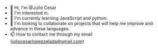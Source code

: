 - 👋 Hi, I'm @Julio Cesar
- 👀 I'm interested in. 
- 🌱 I'm currently learning JavaScript and python.
- 💞️ I'm looking to collaborate on projects that will help me improve and advance in these languages.
- 📫 How to contact me through my email (juliocesarlopezzelada@gmail.com)

<!---
cesar-julio/cesar-julio is a special ✨ repository ✨ because its `README.md` (this file) appears in your GitHub profile.
You can click the Preview link to take a look at your changes.
--->


